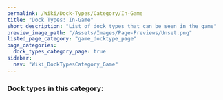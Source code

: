 ```yaml
---
permalink: /Wiki/Dock-Types/Category/In-Game
title: "Dock Types: In-Game"
short_description: "List of dock types that can be seen in the game"
preview_image_path: "/Assets/Images/Page-Previews/Unset.png"
listed_page_category: "game_docktype_page"
page_categories:
  dock_types_category_page: true
sidebar:
  nav: "Wiki_DockTypesCategory_Game"
---
```


### Dock types in this category:
